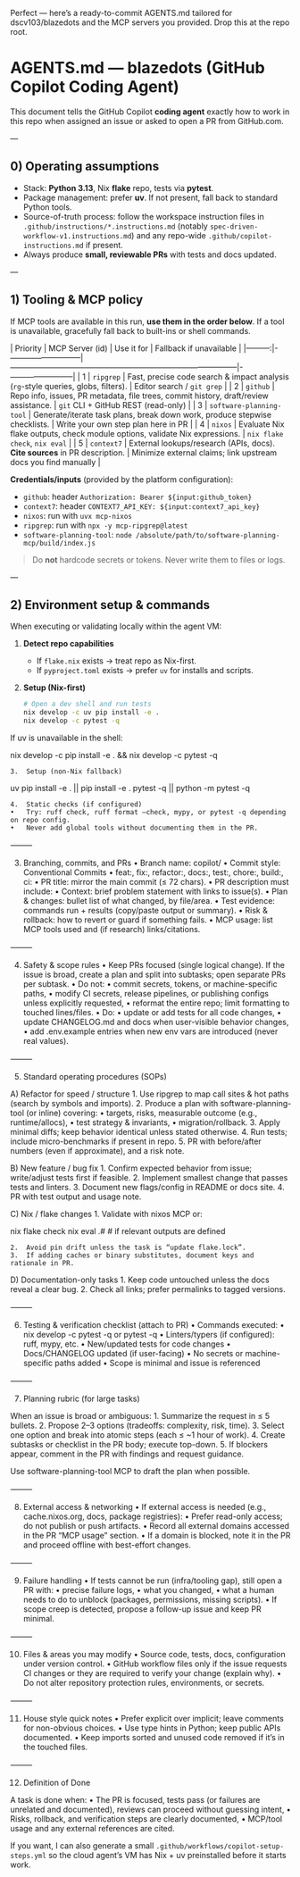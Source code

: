 Perfect — here’s a ready-to-commit AGENTS.md tailored for dscv103/blazedots and the MCP servers you provided. Drop this at the repo root.

# AGENTS.md — blazedots (GitHub Copilot Coding Agent)

This document tells the GitHub Copilot **coding agent** exactly how to work in this repo
when assigned an issue or asked to open a PR from GitHub.com.

—

## 0) Operating assumptions

- Stack: **Python 3.13**, Nix **flake** repo, tests via **pytest**.
- Package management: prefer **uv**. If not present, fall back to standard Python tools.
- Source-of-truth process: follow the workspace instruction files in
  `.github/instructions/*.instructions.md` (notably `spec-driven-workflow-v1.instructions.md`)
  and any repo-wide `.github/copilot-instructions.md` if present.
- Always produce **small, reviewable PRs** with tests and docs updated.

—

## 1) Tooling & MCP policy

If MCP tools are available in this run, **use them in the order below**. If a tool is
unavailable, gracefully fall back to built-ins or shell commands.

| Priority | MCP Server (id)            | Use it for                                                                           | Fallback if unavailable |
|———:|-—————————|—————————————————————————————|-————————|
| 1        | `ripgrep`                  | Fast, precise code search & impact analysis (`rg`-style queries, globs, filters).     | Editor search / `git grep` |
| 2        | `github`                   | Repo info, issues, PR metadata, file trees, commit history, draft/review assistance.  | `git` CLI + GitHub REST (read-only) |
| 3        | `software-planning-tool`   | Generate/iterate task plans, break down work, produce stepwise checklists.            | Write your own step plan here in PR |
| 4        | `nixos`                    | Evaluate Nix flake outputs, check module options, validate Nix expressions.           | `nix flake check`, `nix eval` |
| 5        | `context7`                 | External lookups/research (APIs, docs). **Cite sources** in PR description.           | Minimize external claims; link upstream docs you find manually |

**Credentials/inputs** (provided by the platform configuration):
- `github`: header `Authorization: Bearer ${input:github_token}`
- `context7`: header `CONTEXT7_API_KEY: ${input:context7_api_key}`
- `nixos`: run with `uvx mcp-nixos`
- `ripgrep`: run with `npx -y mcp-ripgrep@latest`
- `software-planning-tool`: `node /absolute/path/to/software-planning-mcp/build/index.js`

> Do **not** hardcode secrets or tokens. Never write them to files or logs.

—

## 2) Environment setup & commands

When executing or validating locally within the agent VM:

1. **Detect repo capabilities**
   - If `flake.nix` exists → treat repo as Nix-first.
   - If `pyproject.toml` exists → prefer `uv` for installs and scripts.

2. **Setup (Nix-first)**
   ```bash
   # Open a dev shell and run tests
   nix develop -c uv pip install -e .
   nix develop -c pytest -q

If uv is unavailable in the shell:

nix develop -c pip install -e . && nix develop -c pytest -q

	3.	Setup (non-Nix fallback)

uv pip install -e . || pip install -e .
pytest -q || python -m pytest -q


	4.	Static checks (if configured)
	•	Try: ruff check, ruff format —check, mypy, or pytest -q depending on repo config.
	•	Never add global tools without documenting them in the PR.

⸻

3) Branching, commits, and PRs
	•	Branch name: copilot/<short-task-slug>
	•	Commit style: Conventional Commits
	•	feat:, fix:, refactor:, docs:, test:, chore:, build:, ci:
	•	PR title: mirror the main commit (≤ 72 chars).
	•	PR description must include:
	•	Context: brief problem statement with links to issue(s).
	•	Plan & changes: bullet list of what changed, by file/area.
	•	Test evidence: commands run + results (copy/paste output or summary).
	•	Risk & rollback: how to revert or guard if something fails.
	•	MCP usage: list MCP tools used and (if research) links/citations.

⸻

4) Safety & scope rules
	•	Keep PRs focused (single logical change). If the issue is broad, create a plan and split
into subtasks; open separate PRs per subtask.
	•	Do not:
	•	commit secrets, tokens, or machine-specific paths,
	•	modify CI secrets, release pipelines, or publishing configs unless explicitly requested,
	•	reformat the entire repo; limit formatting to touched lines/files.
	•	Do:
	•	update or add tests for all code changes,
	•	update CHANGELOG.md and docs when user-visible behavior changes,
	•	add .env.example entries when new env vars are introduced (never real values).

⸻

5) Standard operating procedures (SOPs)

A) Refactor for speed / structure
	1.	Use ripgrep to map call sites & hot paths (search by symbols and imports).
	2.	Produce a plan with software-planning-tool (or inline) covering:
	•	targets, risks, measurable outcome (e.g., runtime/allocs),
	•	test strategy & invariants,
	•	migration/rollback.
	3.	Apply minimal diffs; keep behavior identical unless stated otherwise.
	4.	Run tests; include micro-benchmarks if present in repo.
	5.	PR with before/after numbers (even if approximate), and a risk note.

B) New feature / bug fix
	1.	Confirm expected behavior from issue; write/adjust tests first if feasible.
	2.	Implement smallest change that passes tests and linters.
	3.	Document new flags/config in README or docs site.
	4.	PR with test output and usage note.

C) Nix / flake changes
	1.	Validate with nixos MCP or:

nix flake check
nix eval .#  # if relevant outputs are defined


	2.	Avoid pin drift unless the task is “update flake.lock”.
	3.	If adding caches or binary substitutes, document keys and rationale in PR.

D) Documentation-only tasks
	1.	Keep code untouched unless the docs reveal a clear bug.
	2.	Check all links; prefer permalinks to tagged versions.

⸻

6) Testing & verification checklist (attach to PR)
	•	Commands executed:
	•	nix develop -c pytest -q or pytest -q
	•	Linters/typers (if configured): ruff, mypy, etc.
	•	New/updated tests for code changes
	•	Docs/CHANGELOG updated (if user-facing)
	•	No secrets or machine-specific paths added
	•	Scope is minimal and issue is referenced

⸻

7) Planning rubric (for large tasks)

When an issue is broad or ambiguous:
	1.	Summarize the request in ≤ 5 bullets.
	2.	Propose 2–3 options (tradeoffs: complexity, risk, time).
	3.	Select one option and break into atomic steps (each ≤ ~1 hour of work).
	4.	Create subtasks or checklist in the PR body; execute top-down.
	5.	If blockers appear, comment in the PR with findings and request guidance.

Use software-planning-tool MCP to draft the plan when possible.

⸻

8) External access & networking
	•	If external access is needed (e.g., cache.nixos.org, docs, package registries):
	•	Prefer read-only access; do not publish or push artifacts.
	•	Record all external domains accessed in the PR “MCP usage” section.
	•	If a domain is blocked, note it in the PR and proceed offline with best-effort changes.

⸻

9) Failure handling
	•	If tests cannot be run (infra/tooling gap), still open a PR with:
	•	precise failure logs,
	•	what you changed,
	•	what a human needs to do to unblock (packages, permissions, missing scripts).
	•	If scope creep is detected, propose a follow-up issue and keep PR minimal.

⸻

10) Files & areas you may modify
	•	Source code, tests, docs, configuration under version control.
	•	GitHub workflow files only if the issue requests CI changes or they are required to verify your change (explain why).
	•	Do not alter repository protection rules, environments, or secrets.

⸻

11) House style quick notes
	•	Prefer explicit over implicit; leave comments for non-obvious choices.
	•	Use type hints in Python; keep public APIs documented.
	•	Keep imports sorted and unused code removed if it’s in the touched files.

⸻

12) Definition of Done

A task is done when:
	•	The PR is focused, tests pass (or failures are unrelated and documented), reviews can proceed without guessing intent,
	•	Risks, rollback, and verification steps are clearly documented,
	•	MCP/tool usage and any external references are cited.

If you want, I can also generate a small `.github/workflows/copilot-setup-steps.yml` so the cloud agent’s VM has Nix + uv preinstalled before it starts work.